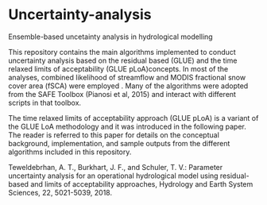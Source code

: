 # Uncertainty-analysis
Ensemble-based uncetainty analysis in hydrological modelling

This repository contains the main algorithms implemented to conduct uncertainty analysis based on the 
residual based (GLUE) and the time relaxed limits of acceptability (GLUE pLoA)concepts. 
In most of the analyses, combined likelihood of streamflow and MODIS fractional snow cover area (fSCA) were employed . 
Many of the algorithms were adopted from the SAFE Toolbox (Pianosi et al, 2015) and interact with different scripts in that toolbox. 

The time relaxed limits of acceptability approach (GLUE pLoA) is a variant of the GLUE LoA methodology and it was introduced in the following paper. The reader is referred to this paper for details on the conceptual background, implementation, and sample outputs from the different algorithms included in this repository. 

Teweldebrhan, A. T., Burkhart, J. F., and Schuler, T. V.: Parameter uncertainty analysis for an 
operational hydrological model using residual-based and limits of acceptability approaches, 
Hydrology and Earth System Sciences, 22, 5021-5039, 2018.
